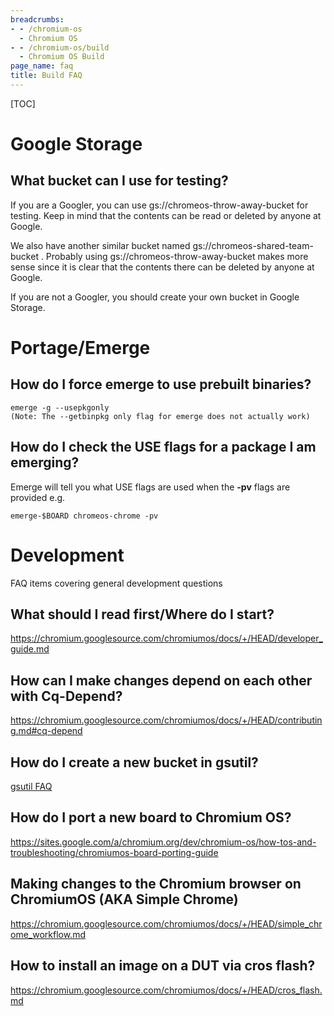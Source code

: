 ```yaml
---
breadcrumbs:
- - /chromium-os
  - Chromium OS
- - /chromium-os/build
  - Chromium OS Build
page_name: faq
title: Build FAQ
---
```


[TOC]

# Google Storage

## What bucket can I use for testing?

If you are a Googler, you can use gs://chromeos-throw-away-bucket for testing.
Keep in mind that the contents can be read or deleted by anyone at Google.

We also have another similar bucket named gs://chromeos-shared-team-bucket .
Probably using gs://chromeos-throw-away-bucket makes more sense since it is
clear that the contents there can be deleted by anyone at Google.

If you are not a Googler, you should create your own bucket in Google Storage.

# Portage/Emerge

## How do I force emerge to use prebuilt binaries?

```none
emerge -g --usepkgonly
(Note: The --getbinpkg only flag for emerge does not actually work)
```

## How do I check the USE flags for a package I am emerging?

Emerge will tell you what USE flags are used when the **-pv** flags are provided
e.g.

```none
emerge-$BOARD chromeos-chrome -pv
```

# Development

FAQ items covering general development questions

## What should I read first/Where do I start?

<https://chromium.googlesource.com/chromiumos/docs/+/HEAD/developer_guide.md>

## How can I make changes depend on each other with Cq-Depend?

<https://chromium.googlesource.com/chromiumos/docs/+/HEAD/contributing.md#cq-depend>

## How do I create a new bucket in gsutil?

[gsutil
FAQ](https://chromium.googlesource.com/chromiumos/docs/+/HEAD/gsutil.md#FAQ)

## How do I port a new board to Chromium OS?

<https://sites.google.com/a/chromium.org/dev/chromium-os/how-tos-and-troubleshooting/chromiumos-board-porting-guide>

## Making changes to the Chromium browser on ChromiumOS (AKA Simple Chrome)

<https://chromium.googlesource.com/chromiumos/docs/+/HEAD/simple_chrome_workflow.md>

## How to install an image on a DUT via cros flash?

<https://chromium.googlesource.com/chromiumos/docs/+/HEAD/cros_flash.md>

